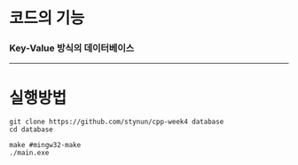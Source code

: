# 코드의 기능
###  Key-Value 방식의 데이터베이스
------------------------------------------------------------
# 실행방법
```
git clone https://github.com/stynun/cpp-week4 database
cd database

make #mingw32-make
./main.exe
```